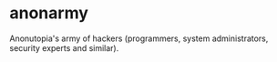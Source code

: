 # anonarmy
Anonutopia's army of hackers (programmers, system administrators, security experts and similar).
